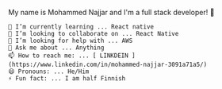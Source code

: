 My name is Mohammed Najjar and I'm a full stack developer! 👋

    🌱 I’m currently learning ... React native
    👯 I’m looking to collaborate on ... React Native
    🤔 I’m looking for help with ... AWS
    💬 Ask me about ... Anything
    📫 How to reach me: ... [ LINKDEIN ](https://www.linkedin.com/in/mohammed-najjar-3091a71a5/)
    😄 Pronouns: ... He/Him
    ⚡ Fun fact: ... I am half Finnish
